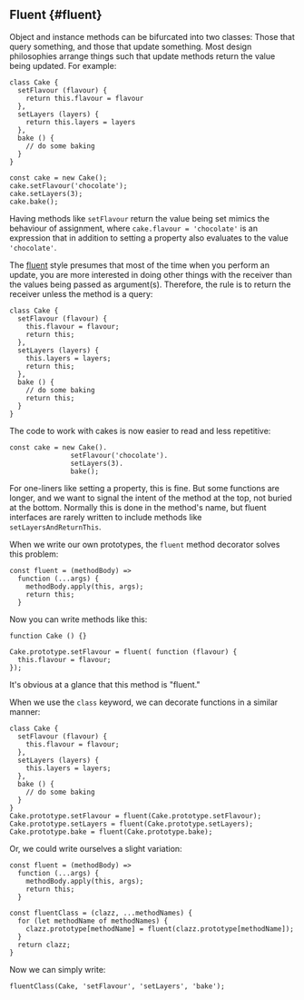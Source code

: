 ## Fluent {#fluent}

Object and instance methods can be bifurcated into two classes: Those that query something, and those that update something. Most design philosophies arrange things such that update methods return the value being updated. For example:

    class Cake {
      setFlavour (flavour) { 
        return this.flavour = flavour 
      },
      setLayers (layers) { 
        return this.layers = layers 
      },
      bake () {
        // do some baking
      }
    }
    
    const cake = new Cake();
    cake.setFlavour('chocolate');
    cake.setLayers(3);
    cake.bake();

Having methods like `setFlavour` return the value being set mimics the behaviour of assignment, where `cake.flavour = 'chocolate'` is an expression that in addition to setting a property also evaluates to the value `'chocolate'`.

The [fluent] style presumes that most of the time when you perform an update, you are more interested in doing other things with the receiver than the values being passed as argument(s). Therefore, the rule is to return the receiver unless the method is a query:

    class Cake {
      setFlavour (flavour) { 
        this.flavour = flavour;
        return this;
      },
      setLayers (layers) { 
        this.layers = layers;
        return this;
      },
      bake () {
        // do some baking
        return this;
      }
    }

The code to work with cakes is now easier to read and less repetitive:

    const cake = new Cake().
                   setFlavour('chocolate').
                   setLayers(3).
                   bake();

For one-liners like setting a property, this is fine. But some functions are longer, and we want to signal the intent of the method at the top, not buried at the bottom. Normally this is done in the method's name, but fluent interfaces are rarely written to include methods like `setLayersAndReturnThis`.

[fluent]: https://en.wikipedia.org/wiki/Fluent_interface

When we write our own prototypes, the `fluent` method decorator solves this problem:

    const fluent = (methodBody) =>
      function (...args) {
        methodBody.apply(this, args);
        return this;
      }

Now you can write methods like this:

    function Cake () {}

    Cake.prototype.setFlavour = fluent( function (flavour) { 
      this.flavour = flavour;
    });

It's obvious at a glance that this method is "fluent."

When we use the `class` keyword, we can decorate functions in a similar manner:

    class Cake {
      setFlavour (flavour) { 
        this.flavour = flavour;
      },
      setLayers (layers) { 
        this.layers = layers;
      },
      bake () {
        // do some baking
      }
    }
    Cake.prototype.setFlavour = fluent(Cake.prototype.setFlavour);
    Cake.prototype.setLayers = fluent(Cake.prototype.setLayers);
    Cake.prototype.bake = fluent(Cake.prototype.bake);
    
Or, we could write ourselves a slight variation:

    const fluent = (methodBody) =>
      function (...args) {
        methodBody.apply(this, args);
        return this;
      }
    
    const fluentClass = (clazz, ...methodNames) {
      for (let methodName of methodNames) {
        clazz.prototype[methodName] = fluent(clazz.prototype[methodName]);
      }
      return clazz;
    }
    
Now we can simply write:

    fluentClass(Cake, 'setFlavour', 'setLayers', 'bake');
